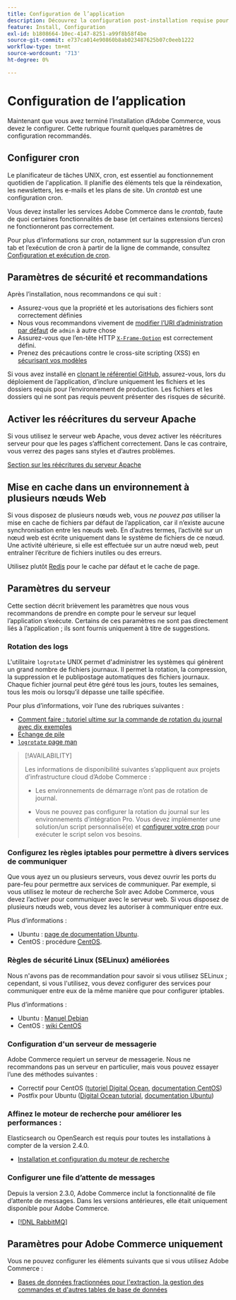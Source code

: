 ```yaml
---
title: Configuration de l’application
description: Découvrez la configuration post-installation requise pour les déploiements sur site d’Adobe Commerce.
feature: Install, Configuration
exl-id: b1808664-10ec-4147-8251-a99f8b58f4be
source-git-commit: e737ca014e90860b8ab023487625b07c0eeb1222
workflow-type: tm+mt
source-wordcount: '713'
ht-degree: 0%

---
```


# Configuration de l’application

Maintenant que vous avez terminé l’installation d’Adobe Commerce, vous devez le configurer. Cette rubrique fournit quelques paramètres de configuration recommandés.

## Configurer cron

Le planificateur de tâches UNIX, cron, est essentiel au fonctionnement quotidien de l&#39;application. Il planifie des éléments tels que la réindexation, les newsletters, les e-mails et les plans de site. Un *crontab* est une configuration cron.

Vous devez installer les services Adobe Commerce dans le *crontab*, faute de quoi certaines fonctionnalités de base (et certaines extensions tierces) ne fonctionneront pas correctement.

Pour plus d’informations sur cron, notamment sur la suppression d’un cron tab et l’exécution de cron à partir de la ligne de commande, consultez [Configuration et exécution de cron](../../configuration/cli/configure-cron-jobs.md).

## Paramètres de sécurité et recommandations

Après l’installation, nous recommandons ce qui suit :

* Assurez-vous que la propriété et les autorisations des fichiers sont correctement définies
* Nous vous recommandons vivement de [modifier l’URI d’administration par défaut](../tutorials/admin-uri.md) de `admin` à autre chose
* Assurez-vous que l’en-tête HTTP [`X-Frame-Option`](../../configuration/security/xframe-options.md) est correctement défini.
* Prenez des précautions contre le cross-site scripting (XSS) en [ sécurisant vos modèles ](https://developer.adobe.com/commerce/php/development/security/cross-site-scripting/)

Si vous avez installé en [clonant le référentiel GitHub](https://developer.adobe.com/commerce/contributor/guides/install/clone-repository/), assurez-vous, lors du déploiement de l’application, d’inclure uniquement les fichiers et les dossiers requis pour l’environnement de production. Les fichiers et les dossiers qui ne sont pas requis peuvent présenter des risques de sécurité.

## Activer les réécritures du serveur Apache

Si vous utilisez le serveur web Apache, vous devez activer les réécritures serveur pour que les pages s’affichent correctement. Dans le cas contraire, vous verrez des pages sans styles et d’autres problèmes.

[Section sur les réécritures du serveur Apache](../prerequisites/web-server/apache.md#apache-rewrites-and-htaccess)

## Mise en cache dans un environnement à plusieurs nœuds Web

Si vous disposez de plusieurs nœuds web, vous *ne pouvez pas* utiliser la mise en cache de fichiers par défaut de l’application, car il n’existe aucune synchronisation entre les nœuds web. En d’autres termes, l’activité sur un nœud web est écrite uniquement dans le système de fichiers de ce nœud. Une activité ultérieure, si elle est effectuée sur un autre nœud web, peut entraîner l’écriture de fichiers inutiles ou des erreurs.

Utilisez plutôt [Redis](../../configuration/cache/config-redis.md) pour le cache par défaut et le cache de page.

## Paramètres du serveur

Cette section décrit brièvement les paramètres que nous vous recommandons de prendre en compte pour le serveur sur lequel l’application s’exécute. Certains de ces paramètres ne sont pas directement liés à l’application ; ils sont fournis uniquement à titre de suggestions.

### Rotation des logs

L&#39;utilitaire `logrotate` UNIX permet d&#39;administrer les systèmes qui génèrent un grand nombre de fichiers journaux. Il permet la rotation, la compression, la suppression et le publipostage automatiques des fichiers journaux. Chaque fichier journal peut être géré tous les jours, toutes les semaines, tous les mois ou lorsqu’il dépasse une taille spécifiée.

Pour plus d’informations, voir l’une des rubriques suivantes :

* [Comment faire : tutoriel ultime sur la commande de rotation du journal avec dix exemples](https://www.thegeekstuff.com/2010/07/logrotate-examples)
* [Échange de pile](https://unix.stackexchange.com/questions/85662/how-to-properly-automatically-manually-rotate-log-files-for-production-rails-app)
* [`logrotate` page man](https://linuxconfig.org/logrotate-8-manual-page)

>[!AVAILABILITY]
>
>Les informations de disponibilité suivantes s’appliquent aux projets d’infrastructure cloud d’Adobe Commerce :
>
>* Les environnements de démarrage n’ont pas de rotation de journal.
>
>* Vous ne pouvez pas configurer la rotation du journal sur les environnements d’intégration Pro. Vous devez implémenter une solution/un script personnalisé(e) et [configurer votre cron](https://experienceleague.adobe.com/en/docs/commerce-on-cloud/user-guide/configure/app/properties/crons-property) pour exécuter le script selon vos besoins.

### Configurez les règles iptables pour permettre à divers services de communiquer

Que vous ayez un ou plusieurs serveurs, vous devez ouvrir les ports du pare-feu pour permettre aux services de communiquer. Par exemple, si vous utilisez le moteur de recherche Solr avec Adobe Commerce, vous devez l’activer pour communiquer avec le serveur web. Si vous disposez de plusieurs nœuds web, vous devez les autoriser à communiquer entre eux.

Plus d’informations :

* Ubuntu : [page de documentation Ubuntu](https://help.ubuntu.com/community/IptablesHowTo).
* CentOS : procédure [CentOS](https://wiki.centos.org/HowTos%282f%29Network%282f%29IPTables.html).

### Règles de sécurité Linux (SELinux) améliorées

Nous n&#39;avons pas de recommandation pour savoir si vous utilisez SELinux ; cependant, si vous l&#39;utilisez, vous devez configurer des services pour communiquer entre eux de la même manière que pour configurer iptables.

Plus d’informations :

* Ubuntu : [ Manuel Debian ](https://debian-handbook.info/browse/stable/sect.selinux.html)
* CentOS : [wiki CentOS](https://wiki.centos.org/HowTos/SELinux)

### Configuration d&#39;un serveur de messagerie

Adobe Commerce requiert un serveur de messagerie. Nous ne recommandons pas un serveur en particulier, mais vous pouvez essayer l’une des méthodes suivantes :

* Correctif pour CentOS ([tutoriel Digital Ocean](https://www.digitalocean.com/community/tutorials/how-to-install-postfix-on-centos-6), [documentation CentOS](https://www.centos.org))
* Postfix pour Ubuntu ([Digital Ocean tutorial](https://www.digitalocean.com/community/tutorials/how-to-install-and-setup-postfix-on-ubuntu-14-04), [documentation Ubuntu](https://help.ubuntu.com/community/MailServer))

### Affinez le moteur de recherche pour améliorer les performances :

Elasticsearch ou OpenSearch est requis pour toutes les installations à compter de la version 2.4.0.

* [Installation et configuration du moteur de recherche](../../configuration/search/overview-search.md)

### Configurer une file d’attente de messages

Depuis la version 2.3.0, Adobe Commerce inclut la fonctionnalité de file d’attente de messages. Dans les versions antérieures, elle était uniquement disponible pour Adobe Commerce.

* [[!DNL RabbitMQ]](../../configuration/queues/message-queue-framework.md)

## Paramètres pour Adobe Commerce uniquement

Vous ne pouvez configurer les éléments suivants que si vous utilisez Adobe Commerce :

* [Bases de données fractionnées pour l&#39;extraction, la gestion des commandes et d&#39;autres tables de base de données](../../configuration/storage/multi-master.md)
